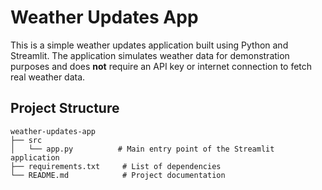 # Weather Updates App

This is a simple weather updates application built using Python and Streamlit. The application simulates weather data for demonstration purposes and does **not** require an API key or internet connection to fetch real weather data.

## Project Structure

```
weather-updates-app
├── src
│   └── app.py          # Main entry point of the Streamlit application
├── requirements.txt     # List of dependencies
└── README.md            # Project documentation
```